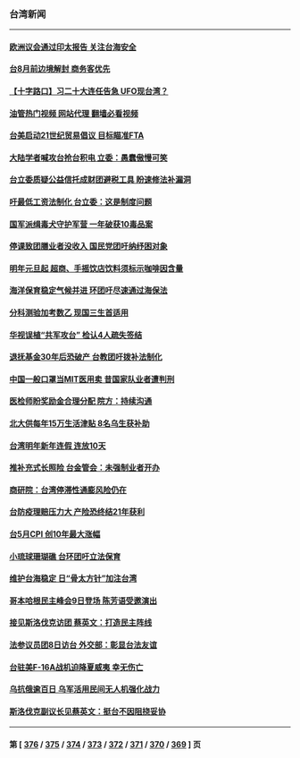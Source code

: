### 台湾新闻
---
#### [欧洲议会通过印太报告 关注台海安全](../../pages/ncid1349361/n13754564.md?06081245) 
#### [台8月前边境解封 商务客优先](../../pages/ncid1349361/n13754238.md?06081245) 
#### [【十字路口】习二十大连任告急 UFO现台湾？](../../pages/ncid1349361/n13754219.md?06081245) 
#### [油管热门视频 网站代理 翻墙必看视频](http://209.222.30.114:81/youtube.html?06081245)
#### [台美启动21世纪贸易倡议 目标瞄准FTA](../../pages/ncid1349361/n13754116.md?06081245) 
#### [大陆学者喊攻台抢台积电 立委：愚蠢傲慢可笑](../../pages/ncid1349361/n13754173.md?06081245) 
#### [台立委质疑公益信托成财团避税工具 盼速修法补漏洞](../../pages/ncid1349361/n13754235.md?06081245) 
#### [吁最低工资法制化 台立委：这是制度问题](../../pages/ncid1349361/n13754248.md?06081245) 
#### [国军派缉毒犬守护军营 一年破获10毒品案](../../pages/ncid1349361/n13754237.md?06081245) 
#### [停课致团膳业者没收入 国民党团吁纳纾困对象](../../pages/ncid1349361/n13754274.md?06081245) 
#### [明年元旦起 超商、手摇饮店饮料须标示咖啡因含量](../../pages/ncid1349361/n13754273.md?06081245) 
#### [海洋保育稳定气候并进 环团吁尽速通过海保法](../../pages/ncid1349361/n13754268.md?06081245) 
#### [分科测验加考数乙 现国三生首适用](../../pages/ncid1349361/n13754269.md?06081245) 
#### [华视误植“共军攻台” 检认4人疏失签结](../../pages/ncid1349361/n13754251.md?06081245) 
#### [退抚基金30年后恐破产 台教团吁拨补法制化](../../pages/ncid1349361/n13754271.md?06081245) 
#### [中国一般口罩当MIT医用卖 昔国家队业者遭判刑](../../pages/ncid1349361/n13754246.md?06081245) 
#### [医检师盼奖励金合理分配 院方：持续沟通](../../pages/ncid1349361/n13754245.md?06081245) 
#### [北大供每年15万生活津贴 8名乌生获补助](../../pages/ncid1349361/n13754242.md?06081245) 
#### [台湾明年新年连假 连放10天](../../pages/ncid1349361/n13754255.md?06081245) 
#### [推补充式长照险 台金管会：未强制业者开办](../../pages/ncid1349361/n13754216.md?06081245) 
#### [商研院：台湾停滞性通膨风险仍在](../../pages/ncid1349361/n13754215.md?06081245) 
#### [台防疫理赔压力大 产险恐终结21年获利](../../pages/ncid1349361/n13754213.md?06081245) 
#### [台5月CPI 创10年最大涨幅](../../pages/ncid1349361/n13754210.md?06081245) 
#### [小琉球珊瑚礁 台环团吁立法保育](../../pages/ncid1349361/n13754209.md?06081245) 
#### [维护台海稳定 日“骨太方针”加注台湾](../../pages/ncid1349361/n13754115.md?06081245) 
#### [哥本哈根民主峰会9日登场 陈芳语受邀演出](../../pages/ncid1349361/n13754131.md?06081245) 
#### [接见斯洛伐克访团 蔡英文：打造民主阵线](../../pages/ncid1349361/n13754141.md?06081245) 
#### [法参议员团8日访台 外交部：彰显台法友谊](../../pages/ncid1349361/n13754108.md?06081245) 
#### [台驻美F-16A战机迫降夏威夷 幸无伤亡](../../pages/ncid1349361/n13754106.md?06081245) 
#### [乌抗俄逾百日 乌军活用民间无人机强化战力](../../pages/ncid1349361/n13754011.md?06081245) 
#### [斯洛伐克副议长见蔡英文：挺台不因阻挠妥协](../../pages/ncid1349361/n13754048.md?06081245) 

---
#### 第 [ [376](./376.md?06081245) / [375](./375.md?06081245) / [374](./374.md?06081245) / [373](./373.md?06081245) / [372](./372.md?06081245) / [371](./371.md?06081245) / [370](./370.md?06081245) / [369](./369.md?06081245) ] 页
